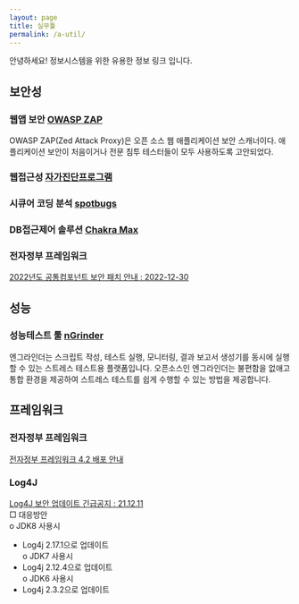 ```yaml
---
layout: page
title: 실무툴
permalink: /a-util/
---
```


안녕하세요! 정보시스템을 위한 유용한 정보 링크 입니다.  



## 보안성
### 웹앱 보안 [OWASP ZAP](https://www.zaproxy.org/download/)  
  OWASP ZAP(Zed Attack Proxy)은 오픈 소스 웹 애플리케이션 보안 스캐너이다. 애플리케이션 보안이 처음이거나 전문 침투 테스터들이 모두 사용하도록 고안되었다.  

### 웹접근성 [자가진단프로그램](https://www.wa.or.kr/board/view.asp?sn=10025&page=1&search=&SearchString=&BoardID=0004&cate=)    

### 시큐어 코딩 분석 [spotbugs](https://github.com/spotbugs/spotbugs)  

### DB접근제어 솔루션 [Chakra Max](http://www.ngsystem.co.kr/d2.html)  

### 전자정부 프레임워크   
[2022년도 공통컴포넌트 보안 패치 안내 : 2022-12-30](https://www.egovframe.go.kr/home/ntt/nttRead.do?pagerOffset=0&searchKey=&searchValue=&menuNo=74&bbsId=6&nttId=1866)  

## 성능  
### 성능테스트 툴 [nGrinder](https://naver.github.io/ngrinder/)  
  엔그라인더는 스크립트 작성, 테스트 실행, 모니터링, 결과 보고서 생성기를 동시에 실행할 수 있는 스트레스 테스트용 플랫폼입니다. 오픈소스인 엔그라인더는 불편함을 없애고 통합 환경을 제공하여 스트레스 테스트를 쉽게 수행할 수 있는 방법을 제공합니다.  

## 프레임워크
### 전자정부 프레임워크 
[전자정부 프레임워크 4.2 배포 안내](https://www.egovframe.go.kr/home/ntt/nttRead.do?pagerOffset=0&searchKey=&searchValue=&menuNo=74&bbsId=6&nttId=1886)

### Log4J
[Log4J 보안 업데이트 긴급공지 : 21.12.11](https://www.egovframe.go.kr/home/ntt/nttRead.do?pagerOffset=0&searchKey=&searchValue=&menuNo=74&bbsId=6&nttId=1838)  
□ 대응방안  
o JDK8 사용시  
 - Log4j 2.17.1으로 업데이트  
o JDK7 사용시  
 - Log4j 2.12.4으로 업데이트  
o JDK6 사용시   
 - Log4j 2.3.2으로 업데이트  